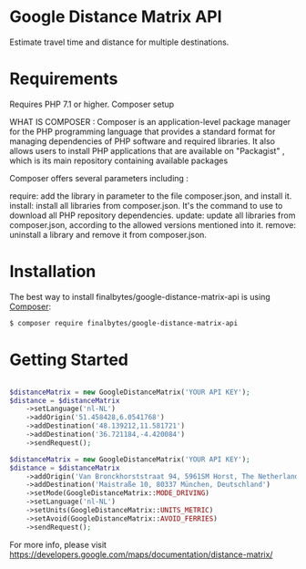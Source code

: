 # Google Distance Matrix API
Estimate travel time and distance for multiple destinations.

Requirements
============
Requires PHP 7.1 or higher.
Composer setup

WHAT IS COMPOSER : 
Composer is an application-level package manager for the PHP programming language that provides a standard format for managing dependencies of PHP software and required libraries. It also allows users to install PHP applications that are available on "Packagist" ,  which is its main repository containing available packages

Composer offers several parameters including :

require: add the library in parameter to the file composer.json, and install it.
install: install all libraries from composer.json. It's the command to use to download all PHP repository dependencies.
update: update all libraries from composer.json, according to the allowed versions mentioned into it.
remove: uninstall a library and remove it from composer.json.

Installation
=============

The best way to install finalbytes/google-distance-matrix-api is using  [Composer](http://getcomposer.org/):

```sh
$ composer require finalbytes/google-distance-matrix-api
```

Getting Started
===============

```php

$distanceMatrix = new GoogleDistanceMatrix('YOUR API KEY');
$distance = $distanceMatrix
    ->setLanguage('nl-NL')
    ->addOrigin('51.458428,6.0541768')
    ->addDestination('48.139212,11.581721')
    ->addDestination('36.721184,-4.420084')
    ->sendRequest();

```

```php
$distanceMatrix = new GoogleDistanceMatrix('YOUR API KEY');
$distance = $distanceMatrix
    ->addOrigin('Van Bronckhorststraat 94, 5961SM Horst, The Netherlands')
    ->addDestination('Maistraße 10, 80337 München, Deutschland')
    ->setMode(GoogleDistanceMatrix::MODE_DRIVING)
    ->setLanguage('nl-NL')
    ->setUnits(GoogleDistanceMatrix::UNITS_METRIC)
    ->setAvoid(GoogleDistanceMatrix::AVOID_FERRIES)
    ->sendRequest();
```
    
For more info, please visit https://developers.google.com/maps/documentation/distance-matrix/
